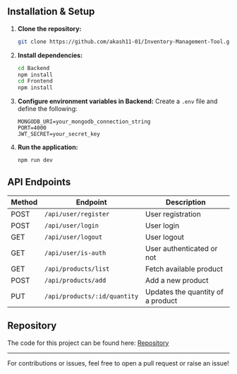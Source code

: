 ## Installation & Setup
1. **Clone the repository:**
   ```bash
   git clone https://github.com/akash11-01/Inventory-Management-Tool.git
   ```
2. **Install dependencies:**
   ```bash
   cd Backend
   npm install
   cd Frontend
   npm install
   ```
3. **Configure environment variables in Backend:**
   Create a `.env` file and define the following:
   ```env
   MONGODB_URI=your_mongodb_connection_string
   PORT=4000
   JWT_SECRET=your_secret_key
   ```
4. **Run the application:**
   ```bash
   npm run dev
   ```

## API Endpoints
| Method | Endpoint            | Description                         |
|--------|---------------------|-------------------------------------|
| POST   | `/api/user/register` | User registration                  |
| POST   | `/api/user/login`    | User login                         |
| GET   | `/api/user/logout`    | User logout                         |
| GET   | `/api/user/is-auth`    | User authenticated or not                         |
| GET    | `/api/products/list`      | Fetch available product          |
| POST   | `/api/products/add`        | Add a new product                     |
| PUT   | `/api/products/:id/quantity`        | Updates the quantity of a product                     |

## Repository
The code for this project can be found here:
[Repository](https://github.com/akash11-01/Inventory-Management-Tool)

---

For contributions or issues, feel free to open a pull request or raise an issue!
